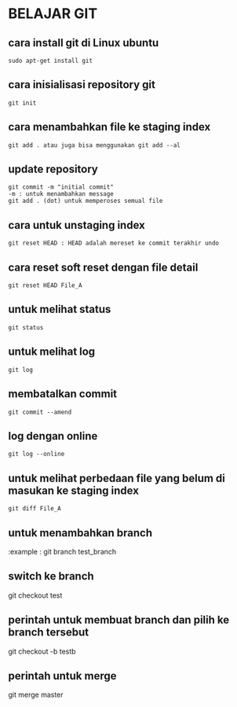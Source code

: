 # BELAJAR GIT
## cara install git di Linux ubuntu
    sudo apt-get install git
## cara inisialisasi repository git
    git init
## cara menambahkan file ke staging index
    git add . atau juga bisa menggunakan git add --al
## update repository 
    git commit -m "initial commit"
    -m : untuk menambahkan message
    git add . (dot) untuk memperoses semual file
## cara untuk unstaging index
    git reset HEAD : HEAD adalah mereset ke commit terakhir undo
## cara reset soft reset dengan file detail
    git reset HEAD File_A
## untuk melihat status
    git status
## untuk melihat log
    git log
## membatalkan commit
    git commit --amend
## log dengan online
    git log --online
## untuk melihat perbedaan file yang belum di masukan ke staging index
    git diff File_A
## untuk menambahkan branch
 :example : git branch test_branch
## switch ke branch 
 git checkout test
## perintah untuk membuat branch dan pilih ke branch tersebut
 git checkout -b testb
## perintah untuk merge
 git merge master


